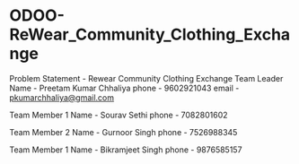 # ODOO-ReWear_Community_Clothing_Exchange
Problem Statement - Rewear Community Clothing Exchange
Team Leader
Name - Preetam Kumar Chhaliya
phone - 9602921043
email - pkumarchhaliya@gmail.com

Team Member 1
Name - Sourav Sethi
phone - 7082801602

Team Member 2
Name - Gurnoor Singh
phone - 7526988345

Team Member 1
Name - Bikramjeet Singh
phone - 9876585157
